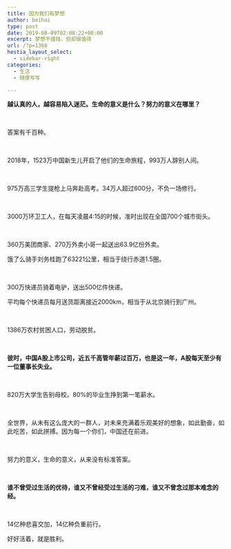 ```yaml
---
title: 因为我们有梦想
author: beihai
type: post
date: 2019-08-09T02:08:22+00:00
excerpt: 梦想不值钱，但却很值得
url: /?p=1366
hestia_layout_select:
  - sidebar-right
categories:
  - 生活
  - 随便写写

---
```

**<span>越认真的人，越容易陷入迷茫。</span>****<span>生命的意义是什么？</span>****<span>努力的意义在哪里？</span>**

<span> </span>

<span>答案有千百种。</span>

<span> </span>

<span>2018年，1523万中国新生儿开启了他们的生命旅程，993万人辞别人间。</span>

<span> </span>

<span>975万高三学生提枪上马奔赴高考。</span><span>34万人超过600分，不负一场修行。</span><span></span>

<span> </span>

<span>3000万环卫工人，在每天凌晨4:15的时候，准时出现在全国700个城市街头。</span>

<span> </span>

<span>360万美团商家、270万外卖小哥一起送出63.9亿份外卖。</span>

<span></span><span>饿了么骑手刘务桂跑了63221公里，相当于绕行赤道1.5圈。</span>

<span> </span>

<span>300万快递员骑着电驴，送出500亿件快递。</span>

<span>平均每个快递员每月送货距离接近2000km，相当于从北京骑行到广州。</span>

<span> </span>

<span>1386万农村贫困人口，劳动脱贫。</span>

<span> </span>

<span><strong>彼时，中国A股上市公司，近五千高管年薪过百万，也是这一年，A股每天至少有一位董事长失业。</strong></span>

<span> </span>

<span>820万大学生告别母校。</span><span>80%的毕业生挣到第一笔薪水。</span>

<span> </span>

<span>全世界，从未有这么庞大的一群人，对未来充满着乐观美好的想象，如此勤奋，如此吃苦，如此拼搏。</span><span>因为每一个你们，中国还在前进。</span>**<span></span>**

<span> </span>

<span>努力的意义，生命的意义，从来没有标准答案。</span>

<span> </span>

**<span>谁不曾受过生活的优待，谁又不曾经受过生活的刁难，谁又不曾念过那本难念的经。</span>**<span></span>

<span> </span>

<span>14亿种悲喜交加，14亿种负重前行。</span>

<span>好好</span><span>活着，就是胜利。</span>